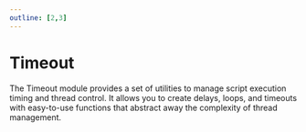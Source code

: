 ```yaml
---
outline: [2,3]
---
```

# Timeout

The Timeout module provides a set of utilities to manage script execution timing and thread control. It allows you to create delays, loops, and timeouts with easy-to-use functions that abstract away the complexity of thread management.

<!--@include: ./autodoc/autodoc_shared_functions.md-->